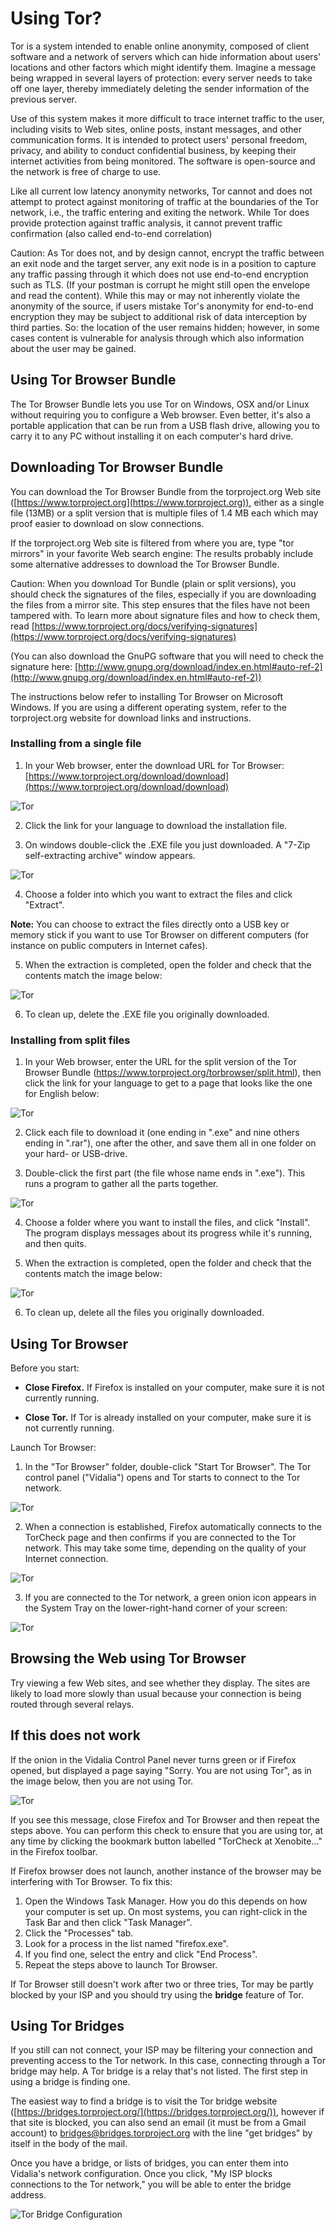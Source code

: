 Using Tor?
==========

Tor is a system intended to enable online anonymity, composed of client software and a network of servers which can hide information about users' locations and other factors which might identify them. Imagine a message being wrapped in several layers of protection: every server needs to take off one layer, thereby immediately deleting the sender information of the previous server.

Use of this system makes it more difficult to trace internet traffic to the user, including visits to Web sites, online posts, instant messages, and other communication forms. It is intended to protect users' personal freedom, privacy, and ability to conduct confidential business, by keeping their internet activities from being monitored. The software is open-source and the network is free of charge to use.

Like all current low latency anonymity networks, Tor cannot and does not attempt to protect against monitoring of traffic at the boundaries of the Tor network, i.e., the traffic entering and exiting the network. While Tor does provide protection against traffic analysis, it cannot prevent traffic confirmation (also called end-to-end correlation)

Caution: As Tor does not, and by design cannot, encrypt the traffic between an exit node and the target server, any exit node is in a position to capture any traffic passing through it which does not use end-to-end encryption such as TLS. (If your postman is corrupt he might still open the envelope and read the content). While this may or may not inherently violate the anonymity of the source, if users mistake Tor's anonymity for end-to-end encryption they may be subject to additional risk of data interception by third parties. So: the location of the user remains hidden; however, in some cases content is vulnerable for analysis through which also information about the user may be gained.

Using Tor Browser Bundle
------------------------

The Tor Browser Bundle lets you use Tor on Windows, OSX and/or Linux without requiring you to configure a Web browser. Even better, it's also a portable application that can be run from a USB flash drive, allowing you to carry it to any PC without installing it on each computer's hard drive.

Downloading Tor Browser Bundle
------------------------------

You can download the Tor Browser Bundle from the torproject.org Web site ([https://www.torproject.org](https://www.torproject.org)), either as a single file (13MB) or a split version that is multiple files of 1.4 MB each which may proof easier to download on slow connections.

If the torproject.org Web site is filtered from where you are, type "tor mirrors" in your favorite Web search engine: The results probably include some alternative addresses to download the Tor Browser Bundle.

Caution: When you download Tor Bundle (plain or split versions), you should check the signatures of the files, especially if you are downloading the files from a mirror site. This step ensures that the files have not been tampered with. To learn more about signature files and how to check them, read [https://www.torproject.org/docs/verifying-signatures](https://www.torproject.org/docs/verifying-signatures)

(You can also download the GnuPG software that you will need to check the signature here: [http://www.gnupg.org/download/index.en.html#auto-ref-2](http://www.gnupg.org/download/index.en.html#auto-ref-2))

The instructions below refer to installing Tor Browser on Microsoft Windows. If you are using a different operating system, refer to the torproject.org website for download links and instructions.

### Installing from a single file

 1. In your Web browser, enter the download URL for Tor Browser:
    [https://www.torproject.org/download/download](https://www.torproject.org/download/download)

 ![Tor](tor_1.png)

 2. Click the link for your language to download the installation file.

 3. On windows double-click the .EXE file you just downloaded. A "7-Zip self-extracting archive" window appears.

 ![Tor](tor_2.png)

 4. Choose a folder into which you want to extract the files and click "Extract".

 **Note:** You can choose to extract the files directly onto a USB key or memory stick if you want to use Tor Browser on different computers (for instance on public computers in Internet cafes).

 5. When the extraction is completed, open the folder and check that the contents match the image below:

 ![Tor](tor_3.png)

 6. To clean up, delete the .EXE file you originally downloaded.

### Installing from split files

 1. In your Web browser, enter the URL for the split version of the Tor Browser Bundle (https://www.torproject.org/torbrowser/split.html), then click the link for your language to get to a page that looks like the one for English below:

 ![Tor](tor_4.png)

 2. Click each file to download it (one ending in ".exe" and nine others ending in ".rar"), one after the other, and save them all in one folder on your hard- or USB-drive.

 3. Double-click the first part (the file whose name ends in ".exe"). This runs a program to gather all the parts together.

 ![Tor](tor_5.png)

 4. Choose a folder where you want to install the files, and click "Install". The program displays messages about its progress while it's running, and then quits.

 5. When the extraction is completed, open the folder and check that the contents match the image below:

 ![Tor](tor_6.png)

 6. To clean up, delete all the files you originally downloaded.

Using Tor Browser
-----------------

Before you start:

 * **Close Firefox.** If Firefox is installed on your computer, make sure it is not currently running.

 * **Close Tor.** If Tor is already installed on your computer, make sure it is not currently running.

Launch Tor Browser:

 1. In the "Tor Browser" folder, double-click "Start Tor Browser". The Tor control panel ("Vidalia") opens and Tor starts to connect to the Tor network.

 ![Tor](tor_7.png)

 2. When a connection is established, Firefox automatically connects to the TorCheck page and then confirms if you are connected to the Tor network. This may take some time, depending on the quality of your Internet connection.

 ![Tor](tor_8.png)

 3. If you are connected to the Tor network, a green onion icon appears in the System Tray on the lower-right-hand corner of your screen:

 ![Tor](tor_9.png)

Browsing the Web using Tor Browser
----------------------------------

Try viewing a few Web sites, and see whether they display. The sites are likely to load more slowly than usual because your connection is being routed through several relays.

If this does not work
---------------------

If the onion in the Vidalia Control Panel never turns green or if Firefox opened, but displayed a page saying "Sorry. You are not using Tor", as in the image below, then you are not using Tor.

![Tor](tor_10.png)

If you see this message, close Firefox and Tor Browser and then repeat the steps above. You can perform this check to ensure that you are using tor, at any time by clicking the bookmark button labelled "TorCheck at Xenobite..." in the Firefox toolbar.

If Firefox browser does not launch, another instance of the browser may be interfering with Tor Browser. To fix this:

 1. Open the Windows Task Manager. How you do this depends on how your computer is set up. On most systems, you can right-click in the Task Bar and then click "Task Manager".
 2. Click the "Processes" tab.
 3. Look for a process in the list named "firefox.exe".
 4. If you find one, select the entry and click "End Process".
 5. Repeat the steps above to launch Tor Browser.

If Tor Browser still doesn't work after two or three tries, Tor may be partly blocked by your ISP and you should try using the **bridge** feature of Tor.

Using Tor Bridges
-----------------

If you still can not connect, your ISP may be filtering your connection and preventing access to the Tor network.  In this case, connecting through a Tor bridge may help.  A Tor bridge is a relay that's not listed.  The first step in using a bridge is finding one.

The easiest way to find a bridge is to visit the Tor bridge website ([https://bridges.torproject.org/](https://bridges.torproject.org/)), however if that site is blocked, you can also send an email (it must be from a Gmail account) to bridges@bridges.torproject.org with the line "get bridges" by itself in the body of the mail.

Once you have a bridge, or lists of bridges, you can enter them into Vidalia's network configuration.  Once you click, "My ISP blocks connections to the Tor network," you will be able to enter the bridge address.

![Tor Bridge Configuration](tor_11.png)
